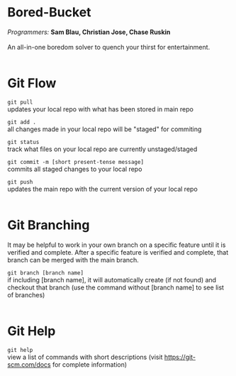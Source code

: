 # Bored-Bucket
_Programmers:_  __Sam Blau, Christian Jose, Chase Ruskin__
<br/></br>
An all-in-one boredom solver to quench your thirst for entertainment.
<br/></br>

# Git Flow

```git pull```   
updates your local repo with what has been stored in main repo

```git add .```   
all changes made in your local repo will be "staged" for commiting

```git status```   
track what files on your local repo are currently unstaged/staged

```git commit -m [short present-tense message]```   
commits all staged changes to your local repo

```git push```  
updates the main repo with the current version of your local repo
<br/></br>

# Git Branching

It may be helpful to work in your own branch on a specific feature until it is verified and complete. After a specific feature is verified and complete, that branch can be merged with the main branch.

```git branch [branch name]```   
if including [branch name], it will automatically create (if not found) and checkout that branch (use the command without [branch name] to see list of branches)
<br/></br>

# Git Help
```git help```   
view a list of commands with short descriptions (visit https://git-scm.com/docs for complete information)